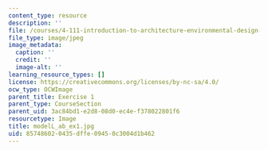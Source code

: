 ```yaml
---
content_type: resource
description: ''
file: /courses/4-111-introduction-to-architecture-environmental-design-spring-2014/857486020435dffe09450c3004d1b462_modelL_ab_ex1.jpg
file_type: image/jpeg
image_metadata:
  caption: ''
  credit: ''
  image-alt: ''
learning_resource_types: []
license: https://creativecommons.org/licenses/by-nc-sa/4.0/
ocw_type: OCWImage
parent_title: Exercise 1
parent_type: CourseSection
parent_uid: 3ac84bd1-e2d8-08d0-ec4e-f378022801f6
resourcetype: Image
title: modelL_ab_ex1.jpg
uid: 85748602-0435-dffe-0945-0c3004d1b462
---
```

